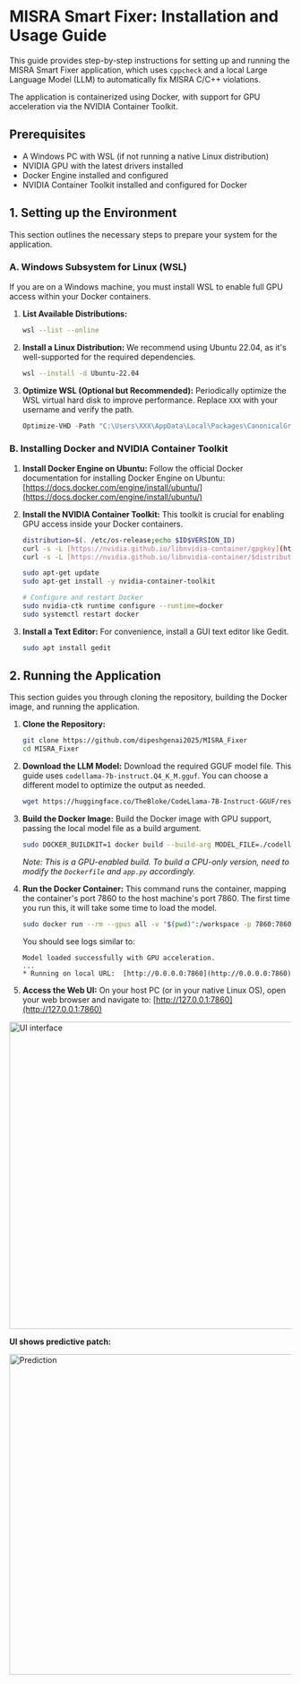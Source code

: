 # MISRA Smart Fixer: Installation and Usage Guide

This guide provides step-by-step instructions for setting up and running the MISRA Smart Fixer application, which uses `cppcheck` and a local Large Language Model (LLM) to automatically fix MISRA C/C++ violations.

The application is containerized using Docker, with support for GPU acceleration via the NVIDIA Container Toolkit.

## Prerequisites

* A Windows PC with WSL (if not running a native Linux distribution)
* NVIDIA GPU with the latest drivers installed
* Docker Engine installed and configured
* NVIDIA Container Toolkit installed and configured for Docker

## 1. Setting up the Environment

This section outlines the necessary steps to prepare your system for the application.

### A. Windows Subsystem for Linux (WSL)

If you are on a Windows machine, you must install WSL to enable full GPU access within your Docker containers.

1.  **List Available Distributions:**
    ```sh
    wsl --list --online
    ```

2.  **Install a Linux Distribution:**
    We recommend using Ubuntu 22.04, as it's well-supported for the required dependencies.
    ```sh
    wsl --install -d Ubuntu-22.04
    ```

3.  **Optimize WSL (Optional but Recommended):**
    Periodically optimize the WSL virtual hard disk to improve performance. Replace `XXX` with your username and verify the path.
    ```powershell
    Optimize-VHD -Path "C:\Users\XXX\AppData\Local\Packages\CanonicalGroupLimited.Ubuntu22.04LTS_79rhkp1fndgsc\LocalState\ext4.vhdx" -Mode Full
    ```

### B. Installing Docker and NVIDIA Container Toolkit

1.  **Install Docker Engine on Ubuntu:**
    Follow the official Docker documentation for installing Docker Engine on Ubuntu:
    [https://docs.docker.com/engine/install/ubuntu/](https://docs.docker.com/engine/install/ubuntu/)

2.  **Install the NVIDIA Container Toolkit:**
    This toolkit is crucial for enabling GPU access inside your Docker containers.
    ```sh
    distribution=$(. /etc/os-release;echo $ID$VERSION_ID)
    curl -s -L [https://nvidia.github.io/libnvidia-container/gpgkey](https://nvidia.github.io/libnvidia-container/gpgkey) | sudo apt-key add -
    curl -s -L [https://nvidia.github.io/libnvidia-container/$distribution/libnvidia-container.list](https://nvidia.github.io/libnvidia-container/$distribution/libnvidia-container.list) | sudo tee /etc/apt/sources.list.d/nvidia-container-toolkit.list

    sudo apt-get update
    sudo apt-get install -y nvidia-container-toolkit

    # Configure and restart Docker
    sudo nvidia-ctk runtime configure --runtime=docker
    sudo systemctl restart docker
    ```

3.  **Install a Text Editor:**
    For convenience, install a GUI text editor like Gedit.
    ```sh
    sudo apt install gedit
    ```

## 2. Running the Application

This section guides you through cloning the repository, building the Docker image, and running the application.

1.  **Clone the Repository:**
    ```sh
    git clone https://github.com/dipeshgenai2025/MISRA_Fixer
    cd MISRA_Fixer
    ```

2.  **Download the LLM Model:**
    Download the required GGUF model file. This guide uses `codellama-7b-instruct.Q4_K_M.gguf`. You can choose a different model to optimize the output as needed.
    ```sh
    wget https://huggingface.co/TheBloke/CodeLlama-7B-Instruct-GGUF/resolve/main/codellama-7b-instruct.Q4_K_M.gguf
    ```

3.  **Build the Docker Image:**
    Build the Docker image with GPU support, passing the local model file as a build argument.
    ```sh
    sudo DOCKER_BUILDKIT=1 docker build --build-arg MODEL_FILE=./codellama-7b-instruct.Q4_K_M.gguf -t misra-smart-fixer:latest .
    ```
    *Note: This is a GPU-enabled build. To build a CPU-only version, need to modify the `Dockerfile` and `app.py` accordingly.*

4.  **Run the Docker Container:**
    This command runs the container, mapping the container's port 7860 to the host machine's port 7860. The first time you run this, it will take some time to load the model.
    ```sh
    sudo docker run --rm --gpus all -v "$(pwd)":/workspace -p 7860:7860 misra-smart-fixer:latest
    ```
    You should see logs similar to:
    ```
    Model loaded successfully with GPU acceleration.
    ...
    * Running on local URL:  [http://0.0.0.0:7860](http://0.0.0.0:7860)
    ```

5.  **Access the Web UI:**
    On your host PC (or in your native Linux OS), open your web browser and navigate to:
    [http://127.0.0.1:7860](http://127.0.0.1:7860)


<img width="1640" height="548" alt="UI interface" src="https://github.com/user-attachments/assets/27d1b1fd-ee2a-4da4-8074-04e17390f39a" />

**UI shows predictive patch:**

<img width="1628" height="572" alt="Prediction" src="https://github.com/user-attachments/assets/832f7a6f-4ff0-4b83-910b-457498330cc4" />

